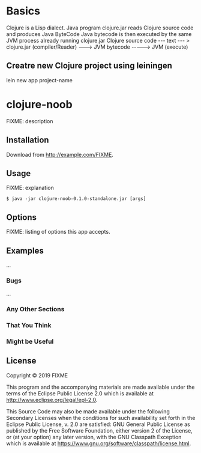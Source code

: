 # Basics


Clojure is a Lisp dialect.
Java program clojure.jar reads Clojure source code and produces Java ByteCode
Java bytecode is then executed by the same JVM process already running clojure.jar
Clojure source code --- text --- > clojure.jar (compiler/Reader) ---> JVM bytecode -----> JVM (execute)

## Creatre new Clojure project using leiningen
lein new app project-name


# clojure-noob

FIXME: description

## Installation

Download from http://example.com/FIXME.

## Usage

FIXME: explanation

    $ java -jar clojure-noob-0.1.0-standalone.jar [args]

## Options

FIXME: listing of options this app accepts.

## Examples

...

### Bugs

...

### Any Other Sections
### That You Think
### Might be Useful

## License

Copyright © 2019 FIXME

This program and the accompanying materials are made available under the
terms of the Eclipse Public License 2.0 which is available at
http://www.eclipse.org/legal/epl-2.0.

This Source Code may also be made available under the following Secondary
Licenses when the conditions for such availability set forth in the Eclipse
Public License, v. 2.0 are satisfied: GNU General Public License as published by
the Free Software Foundation, either version 2 of the License, or (at your
option) any later version, with the GNU Classpath Exception which is available
at https://www.gnu.org/software/classpath/license.html.
